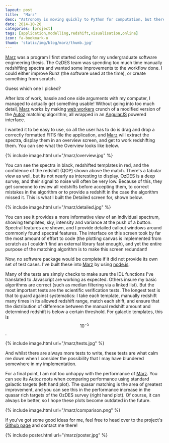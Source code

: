 ```yaml
---
layout: post
title:  "Marz"
desc: "Astronomy is moving quickly to Python for computation, but there is still a vast collection of legacy applications that are heavily platform and system dependant. My software thesis, Marz, was to implement a program similar to the redshifting application Runz, but entirely in a javascript, client-based architecture. I did it, but make no mistake, I never want to work with Javascript in a scientific setting again."
date: 2014-10-20
categories: [project]
tags: [application,modelling,redshift,visualisation,online]
icon: fa-bookmark-o
thumb: 'static/img/blog/marz/thumb.jpg'
---
```


[Marz](https://samreay.github.io/Marz) was a program I first started coding for my undergraduate software engineering thesis.
The OzDES team was spending too much time manually redshifting spectra and wanted some improvements to the workflow done.
I could either improve Runz (the software used at the time), or create something from scratch.


Guess which one I picked?


After lots of work, hassle and one side arguments with my computer, I managed to actually get something usable!
Without going into too much detail, [Marz](https://samreay.github.io/Marz) works by making
[web workers](http://www.tutorialspoint.com/html5/html5_web_workers.htm) crunch of a modified version of the
[Autoz](http://arxiv.org/abs/1404.2626) matching algorithm,
all wrapped in an [AngularJS](https://angularjs.org/) powered interface.


I wanted it to be easy to use, so all the user has to do is drag and drop a correctly formatted FITS file the application,
and [Marz](https://samreay.github.io/Marz)  will extract the spectra,
display them in an overview screen, and get to work redshifting them. You can see what the Overview looks like below.


{% include image.html url="/marz/overview.jpg"  %}


You can see the spectra in black, redshifted templates in red, and the confidence of the redshift (QOP) shown above the match.
There's a tabular view as well, but its not nearly as interesting to display.
OzDES is a deep survey, and their signal to noise will often be very low.
Because of this, they get someone to review all redshifts before accepting them, to correct mistakes in the algorithm or to provide a redshift
in the case the algorithm missed it. This is what I built the Detailed screen for, shown below.


{% include image.html url="/marz/detailed.jpg"  %}

You can see it provides a more informative view of an individual spectrum, showing templates, sky, intensity and variance at the push of a button.
Spectral features are shown, and I provide detailed callout windows around commonly found spectral features.
The interface on this screen took by far the most amount of effort to code (the plotting canvas is implemented from scratch as I couldn't find an
external library fast enough), and yet the entire purpose of the matching algorithm is to make this screen redundant!


Now, no software package would be complete if it did not provide its own set of test cases.
I've built these into [Marz](https://samreay.github.io/Marz) by
using [node.js](https://nodejs.org/en/).

Many of the tests are simply checks to make sure the IDL functions I've translated to Javascript are working as expected.
Others insure my basic algorithms are correct (such as median filtering via a linked list).
But the most important tests are the scientific verification tests. The longest test is that to guard against systematics:
I take each template, manually redshift many times in its allowed redshift range, match each shift, and ensure that the distribution of difference between
the manual redshift amount and determined redshift is below a certain threshold. For galactic templates, this is $$10^{-5}$$.

{% include image.html url="/marz/tests.jpg"  %}

And whilst there are always more tests to write, these tests are what calm me down when I consider the possibility that I may have
blundered somewhere in my implementation.

For a final point, I am not too unhappy with the performance of [Marz](https://samreay.github.io/Marz).
You can see its Autoz roots when comparing performance using standard
galactic targets (left hand plot). The quasar matching is the area of greatest improvement,
and you can see this in the performance increase in the
quasar rich targets of the OzDES survey (right hand plot). Of course, it can always be better,
so I hope these plots become outdated in the future.

{% include image.html url="/marz/comparison.png"  %}


If you've got some good ideas for me, feel free to head over to the project's [Github page](https://github.com/samreay/Marz)
and contact me there!

{% include poster.html url="/marz/poster.jpg"  %}
